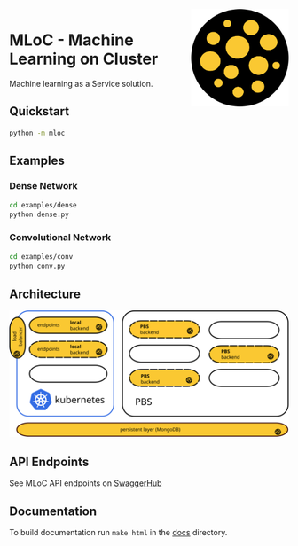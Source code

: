 <img align="right" width="35%" src="docs/imgs/logo.svg?sanitize=true">

# MLoC - Machine Learning on Cluster

Machine learning as a Service solution.

## Quickstart

```bash
python -m mloc
```

## Examples

### Dense Network

```bash
cd examples/dense
python dense.py
```

### Convolutional Network

```bash
cd examples/conv
python conv.py
```

## Architecture

<img src="docs/imgs/arch.svg?sanitize=true">

## API Endpoints

See MLoC API endpoints on [SwaggerHub](https://app.swaggerhub.com/apis-docs/it4innovations/mloc_api/0.1/)

## Documentation

To build documentation run `make html` in the [docs](./docs) directory.

